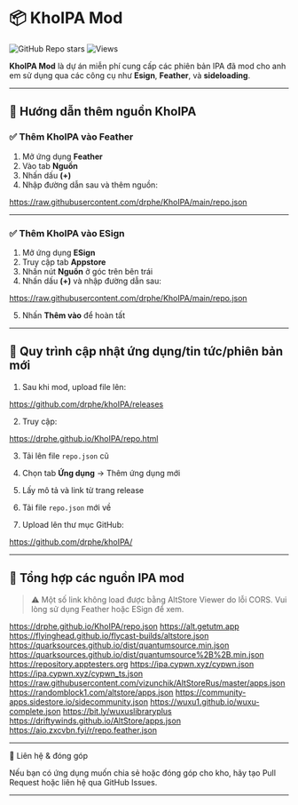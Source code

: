 # 📦 KhoIPA Mod
![GitHub Repo stars](https://img.shields.io/github/stars/drphe/khoIPA?style=social)
![Views](https://komarev.com/ghpvc/?username=drphe&label=Views&color=blue&style=flat)


**KhoIPA Mod** là dự án miễn phí cung cấp các phiên bản IPA đã mod cho anh em sử dụng qua các công cụ như **Esign**, **Feather**, và **sideloading**.

---

## 🧭 Hướng dẫn thêm nguồn KhoIPA

### ✅ Thêm KhoIPA vào Feather

1. Mở ứng dụng **Feather**
2. Vào tab **Nguồn**
3. Nhấn dấu **(+)**
4. Nhập đường dẫn sau và thêm nguồn:



https://raw.githubusercontent.com/drphe/KhoIPA/main/repo.json


---

### ✅ Thêm KhoIPA vào ESign

1. Mở ứng dụng **ESign**
2. Truy cập tab **Appstore**
3. Nhấn nút **Nguồn** ở góc trên bên trái
4. Nhấn dấu **(+)** và nhập đường dẫn sau:



https://raw.githubusercontent.com/drphe/KhoIPA/main/repo.json


5. Nhấn **Thêm vào** để hoàn tất

---

## 🔄 Quy trình cập nhật ứng dụng/tin tức/phiên bản mới

1. Sau khi mod, upload file lên:


https://github.com/drphe/khoIPA/releases


2. Truy cập:


https://drphe.github.io/KhoIPA/repo.html


3. Tải lên file `repo.json` cũ

4. Chọn tab **Ứng dụng** → Thêm ứng dụng mới

5. Lấy mô tả và link từ trang release

6. Tải file `repo.json` mới về

7. Upload lên thư mục GitHub:


https://github.com/drphe/khoIPA/


---

## 🔗 Tổng hợp các nguồn IPA mod

> ⚠️ Một số link không load được bằng AltStore Viewer do lỗi CORS. Vui lòng sử dụng Feather hoặc ESign để xem.


https://drphe.github.io/KhoIPA/repo.json
https://alt.getutm.app
https://flyinghead.github.io/flycast-builds/altstore.json
https://quarksources.github.io/dist/quantumsource.min.json
https://quarksources.github.io/dist/quantumsource%2B%2B.min.json
https://repository.apptesters.org
https://ipa.cypwn.xyz/cypwn.json
https://ipa.cypwn.xyz/cypwn_ts.json
https://raw.githubusercontent.com/vizunchik/AltStoreRus/master/apps.json
https://randomblock1.com/altstore/apps.json
https://community-apps.sidestore.io/sidecommunity.json
https://wuxu1.github.io/wuxu-complete.json
https://bit.ly/wuxuslibraryplus
https://driftywinds.github.io/AltStore/apps.json
https://aio.zxcvbn.fyi/r/repo.feather.json


---

💬 Liên hệ & đóng góp

Nếu bạn có ứng dụng muốn chia sẻ hoặc đóng góp cho kho, hãy tạo Pull Request hoặc liên hệ qua GitHub Issues.

---